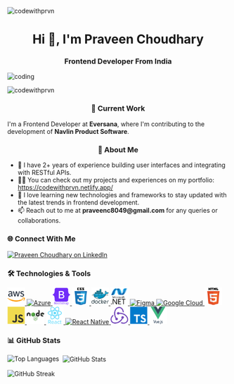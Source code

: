 <p align="left"> <img src="https://drive.google.com/file/d/1wKos1gMxlPqWkxzHedq5oa7kcLL1qHpg/view" alt="codewithprvn" /> </p>
<h1 align="center">Hi 👋, I'm Praveen Choudhary</h1> <h3 align="center">Frontend Developer From India</h3> <p align="left"> <img alt="coding" width="400" src="https://camo.githubusercontent.com/2366b34bb903c09617990fb5fff4622f3e941349e846ddb7e73df872a9d21233/68747470733a2f2f63646e2e6472696262626c652e636f6d2f75736572732f3733303730332f73637265656e73686f74732f363538313234332f6176656e746f2e676966"> </p> <p align="left"> <img src="https://komarev.com/ghpvc/?username=codewithprvn&label=Profile%20views&color=0e75b6&style=flat" alt="codewithprvn" /> </p> <h3 align="center">🔭 Current Work</h3> <p> I'm a Frontend Developer at <strong>Eversana</strong>, where I'm contributing to the development of <strong>Navlin Product Software</strong>. </p> <h3 align="center">💼 About Me</h3> <ul> <li>🌱 I have 2+ years of experience building user interfaces and integrating with RESTful APIs.</li> <li>👨‍💻 You can check out my projects and experiences on my portfolio: <a href="https://codewithprvn.netlify.app/" target="_blank">https://codewithprvn.netlify.app/</a></li> <li>💬 I love learning new technologies and frameworks to stay updated with the latest trends in frontend development.</li> <li>📫 Reach out to me at <strong>praveenc8049@gmail.com</strong> for any queries or collaborations.</li> </ul> <h3 align="left">🌐 Connect With Me</h3> <p align="left"> <a href="https://linkedin.com/in/praveenchoudhary95" target="_blank"> <img align="center" src="https://raw.githubusercontent.com/rahuldkjain/github-profile-readme-generator/master/src/images/icons/Social/linked-in-alt.svg" alt="Praveen Choudhary on LinkedIn" height="30" width="40" /> </a> </p> <h3 align="left">🛠️ Technologies & Tools</h3> <p align="left"> <a href="https://aws.amazon.com" target="_blank" rel="noreferrer"> <img src="https://raw.githubusercontent.com/devicons/devicon/master/icons/amazonwebservices/amazonwebservices-original-wordmark.svg" alt="AWS" width="40" height="40"/> </a> <a href="https://azure.microsoft.com/en-in/" target="_blank" rel="noreferrer"> <img src="https://www.vectorlogo.zone/logos/microsoft_azure/microsoft_azure-icon.svg" alt="Azure" width="40" height="40"/> </a> <a href="https://getbootstrap.com" target="_blank" rel="noreferrer"> <img src="https://raw.githubusercontent.com/devicons/devicon/master/icons/bootstrap/bootstrap-plain-wordmark.svg" alt="Bootstrap" width="40" height="40"/> </a> <a href="https://www.w3schools.com/css/" target="_blank" rel="noreferrer"> <img src="https://raw.githubusercontent.com/devicons/devicon/master/icons/css3/css3-original-wordmark.svg" alt="CSS3" width="40" height="40"/> </a> <a href="https://www.docker.com/" target="_blank" rel="noreferrer"> <img src="https://raw.githubusercontent.com/devicons/devicon/master/icons/docker/docker-original-wordmark.svg" alt="Docker" width="40" height="40"/> </a> <a href="https://dotnet.microsoft.com/" target="_blank" rel="noreferrer"> <img src="https://raw.githubusercontent.com/devicons/devicon/master/icons/dot-net/dot-net-original-wordmark.svg" alt="DotNet" width="40" height="40"/> </a> <a href="https://www.figma.com/" target="_blank" rel="noreferrer"> <img src="https://www.vectorlogo.zone/logos/figma/figma-icon.svg" alt="Figma" width="40" height="40"/> </a> <a href="https://cloud.google.com" target="_blank" rel="noreferrer"> <img src="https://www.vectorlogo.zone/logos/google_cloud/google_cloud-icon.svg" alt="Google Cloud" width="40" height="40"/> </a> <a href="https://www.w3.org/html/" target="_blank" rel="noreferrer"> <img src="https://raw.githubusercontent.com/devicons/devicon/master/icons/html5/html5-original-wordmark.svg" alt="HTML5" width="40" height="40"/> </a> <a href="https://developer.mozilla.org/en-US/docs/Web/JavaScript" target="_blank" rel="noreferrer"> <img src="https://raw.githubusercontent.com/devicons/devicon/master/icons/javascript/javascript-original.svg" alt="JavaScript" width="40" height="40"/> </a> <a href="https://nodejs.org" target="_blank" rel="noreferrer"> <img src="https://raw.githubusercontent.com/devicons/devicon/master/icons/nodejs/nodejs-original-wordmark.svg" alt="Node.js" width="40" height="40"/> </a> <a href="https://reactjs.org/" target="_blank" rel="noreferrer"> <img src="https://raw.githubusercontent.com/devicons/devicon/master/icons/react/react-original-wordmark.svg" alt="React" width="40" height="40"/> </a> <a href="https://reactnative.dev/" target="_blank" rel="noreferrer"> <img src="https://reactnative.dev/img/header_logo.svg" alt="React Native" width="40" height="40"/> </a> <a href="https://redux.js.org" target="_blank" rel="noreferrer"> <img src="https://raw.githubusercontent.com/devicons/devicon/master/icons/redux/redux-original.svg" alt="Redux" width="40" height="40"/> </a> <a href="https://www.typescriptlang.org/" target="_blank" rel="noreferrer"> <img src="https://raw.githubusercontent.com/devicons/devicon/master/icons/typescript/typescript-original.svg" alt="TypeScript" width="40" height="40"/> </a> <a href="https://vuejs.org/" target="_blank" rel="noreferrer"> <img src="https://raw.githubusercontent.com/devicons/devicon/master/icons/vuejs/vuejs-original-wordmark.svg" alt="Vue.js" width="40" height="40"/> </a> </p> <h3 align="left">📊 GitHub Stats</h3> <p> <img align="left" src="https://github-readme-stats.vercel.app/api/top-langs?username=codewithprvn&show_icons=true&locale=en&layout=compact" alt="Top Languages" /> </p> <p>&nbsp; <img align="center" src="https://github-readme-stats.vercel.app/api?username=codewithprvn&show_icons=true&locale=en" alt="GitHub Stats" /> </p> <p> <img align="center" src="https://github-readme-streak-stats.herokuapp.com/?user=codewithprvn&" alt="GitHub Streak" /> </p>
